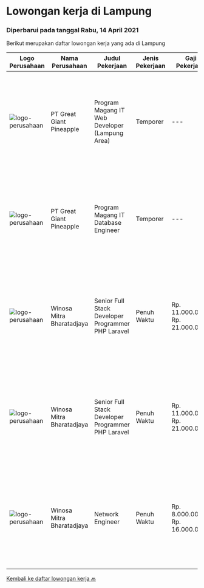 
  # Lowongan kerja di Lampung

  ### Diperbarui pada tanggal Rabu, 14 April 2021

  Berikut merupakan daftar lowongan kerja yang ada di Lampung

  |Logo Perusahaan | Nama Perusahaan | Judul Pekerjaan | Jenis Pekerjaan | Gaji Pekerjaan | Lokasi | Deskripsi | Tanggal diunggah | Pranala |
  | -------------- | --------------- | --------------- | --------- | --------- | -------------- | ------- | ----------- | ----------- |
  |![logo-perusahaan](https://image-service-cdn.seek.com.au/a9cfbe111d354fb1258d78b83041fd927add45ba/ee4dce1061f3f616224767ad58cb2fc751b8d2dc)|PT Great Giant Pineapple|Program Magang IT Web Developer (Lampung Area)|Temporer|---|Lampung|Role and Responsibility : Perform software development tasks and assist in the design and architecture of software applications individually or as a...|Jumat, 09 April 2021|https://www.jobstreet.co.id/id/job/program-magang-it-web-developer-lampung-area-3502567?token=0~4cdf879d-d2fd-4d10-afa9-50188c4d949b&sectionRank=1&jobId=jobstreet-id-job-3502567|
|![logo-perusahaan](https://image-service-cdn.seek.com.au/a9cfbe111d354fb1258d78b83041fd927add45ba/ee4dce1061f3f616224767ad58cb2fc751b8d2dc)|PT Great Giant Pineapple|Program Magang IT Database Engineer|Temporer|---|Lampung|Requirement : Knowledgeable in SQL Server Analysis, SQL Server Integration, SQL Server Reporting, and SQL Server Configuration Knowledgeable with SAP...|Kamis, 08 April 2021|https://www.jobstreet.co.id/id/job/program-magang-it-database-engineer-3493859?token=0~4cdf879d-d2fd-4d10-afa9-50188c4d949b&sectionRank=2&jobId=jobstreet-id-job-3493859|
|![logo-perusahaan](https://image-service-cdn.seek.com.au/cd823704551af28e73a2059691a6e200c86b8a5f/ee4dce1061f3f616224767ad58cb2fc751b8d2dc)|Winosa Mitra Bharatadjaya|Senior Full Stack Developer Programmer PHP Laravel|Penuh Waktu|Rp. 11.000.000-Rp. 21.000.000|Lampung|Our office is based in Bandar Lampung and candidates are expected to move to Bandar Lampung. Successful candidates: Have at least 5 years of...|Senin, 12 April 2021|https://www.jobstreet.co.id/id/job/senior-full-stack-developer-programmer-php-laravel-3504145?token=0~4cdf879d-d2fd-4d10-afa9-50188c4d949b&sectionRank=3&jobId=jobstreet-id-job-3504145|
|![logo-perusahaan](https://image-service-cdn.seek.com.au/cd823704551af28e73a2059691a6e200c86b8a5f/ee4dce1061f3f616224767ad58cb2fc751b8d2dc)|Winosa Mitra Bharatadjaya|Senior Full Stack Developer Programmer PHP Laravel|Penuh Waktu|Rp. 11.000.000-Rp. 21.000.000|Lampung|Our office is based in Bandar Lampung. Candidates are expected to work onsite in Bandar Lampung however working remotely is possible as...|Senin, 05 April 2021|https://www.jobstreet.co.id/id/job/senior-full-stack-developer-programmer-php-laravel-3497570?token=0~4cdf879d-d2fd-4d10-afa9-50188c4d949b&sectionRank=4&jobId=jobstreet-id-job-3497570|
|![logo-perusahaan](https://image-service-cdn.seek.com.au/cd823704551af28e73a2059691a6e200c86b8a5f/ee4dce1061f3f616224767ad58cb2fc751b8d2dc)|Winosa Mitra Bharatadjaya|Network Engineer|Penuh Waktu|Rp. 8.000.000-Rp. 16.000.000|Lampung|For our international customer, we are looking for 2 network engineers to join our team.A Network Engineer’s primary objectives includes complex...|Rabu, 17 Maret 2021|https://www.jobstreet.co.id/id/job/network-engineer-3483113?token=0~4cdf879d-d2fd-4d10-afa9-50188c4d949b&sectionRank=5&jobId=jobstreet-id-job-3483113|


  [Kembali ke daftar lowongan kerja 🔙](../README.md#daftar-lowongan-kerja)
  